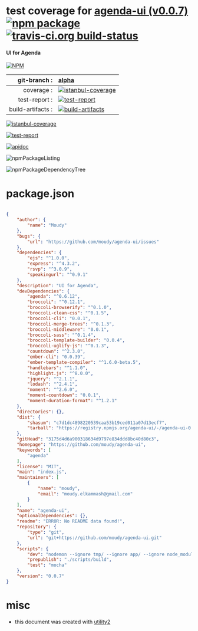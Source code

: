 # test coverage for  [agenda-ui (v0.0.7)](https://github.com/moudy/agenda-ui)  [![npm package](https://img.shields.io/npm/v/npmtest-agenda-ui.svg?style=flat-square)](https://www.npmjs.org/package/npmtest-agenda-ui) [![travis-ci.org build-status](https://api.travis-ci.org/npmtest/node-npmtest-agenda-ui.svg)](https://travis-ci.org/npmtest/node-npmtest-agenda-ui)
#### UI for Agenda

[![NPM](https://nodei.co/npm/agenda-ui.png?downloads=true)](https://www.npmjs.com/package/agenda-ui)

| git-branch : | [alpha](https://github.com/npmtest/node-npmtest-agenda-ui/tree/alpha)|
|--:|:--|
| coverage : | [![istanbul-coverage](https://npmtest.github.io/node-npmtest-agenda-ui/build/coverage.badge.svg)](https://npmtest.github.io/node-npmtest-agenda-ui/build/coverage.html/index.html)|
| test-report : | [![test-report](https://npmtest.github.io/node-npmtest-agenda-ui/build/test-report.badge.svg)](https://npmtest.github.io/node-npmtest-agenda-ui/build/test-report.html)|
| build-artifacts : | [![build-artifacts](https://npmtest.github.io/node-npmtest-agenda-ui/glyphicons_144_folder_open.png)](https://github.com/npmtest/node-npmtest-agenda-ui/tree/gh-pages/build)|

[![istanbul-coverage](https://npmtest.github.io/node-npmtest-agenda-ui/build/screenCapture.buildCustomOrg.browser.coverage.html.png)](https://npmtest.github.io/node-npmtest-agenda-ui/build/coverage.html/index.html)

[![test-report](https://npmtest.github.io/node-npmtest-agenda-ui/build/screenCapture.buildCustomOrg.browser.%252Fhome%252Ftravis%252Fbuild%252Fnpmtest%252Fnode-npmtest-agenda-ui%252Ftmp%252Fbuild%252Ftest-report.html.png)](https://npmtest.github.io/node-npmtest-agenda-ui/build/test-report.html)

[![apidoc](https://npmdoc.github.io/node-npmdoc-agenda-ui/build/screenCapture.buildApidoc.browser.%252Fhome%252Ftravis%252Fbuild%252Fnpmdoc%252Fnode-npmdoc-agenda-ui%252Ftmp%252Fbuild%252Fapidoc.html.png)](https://npmdoc.github.io/node-npmdoc-agenda-ui/build/apidoc.html)

![npmPackageListing](https://npmtest.github.io/node-npmtest-agenda-ui/build/screenCapture.npmPackageListing.svg)

![npmPackageDependencyTree](https://npmtest.github.io/node-npmtest-agenda-ui/build/screenCapture.npmPackageDependencyTree.svg)



# package.json

```json

{
    "author": {
        "name": "Moudy"
    },
    "bugs": {
        "url": "https://github.com/moudy/agenda-ui/issues"
    },
    "dependencies": {
        "ejs": "^1.0.0",
        "express": "^4.3.2",
        "rsvp": "^3.0.9",
        "speakingurl": "^0.9.1"
    },
    "description": "UI for Agenda",
    "devDependencies": {
        "agenda": "^0.6.12",
        "broccoli": "^0.12.1",
        "broccoli-browserify": "^0.1.0",
        "broccoli-clean-css": "^0.1.5",
        "broccoli-cli": "0.0.1",
        "broccoli-merge-trees": "^0.1.3",
        "broccoli-middleware": "0.0.1",
        "broccoli-sass": "^0.1.4",
        "broccoli-template-builder": "0.0.4",
        "broccoli-uglify-js": "^0.1.3",
        "countdown": "^2.3.0",
        "ember-cli": "0.0.39",
        "ember-template-compiler": "^1.6.0-beta.5",
        "handlebars": "^1.1.0",
        "highlight.js": "^8.0.0",
        "jquery": "^2.1.1",
        "lodash": "^2.4.1",
        "moment": "^2.6.0",
        "moment-countdown": "0.0.1",
        "moment-duration-format": "^1.2.1"
    },
    "directories": {},
    "dist": {
        "shasum": "c7d1dc4898220539caa53b19ced011a07d13ecf7",
        "tarball": "https://registry.npmjs.org/agenda-ui/-/agenda-ui-0.0.7.tgz"
    },
    "gitHead": "3175d4d6a900318634d9797e834ddd8bc40d80c3",
    "homepage": "https://github.com/moudy/agenda-ui",
    "keywords": [
        "agenda"
    ],
    "license": "MIT",
    "main": "index.js",
    "maintainers": [
        {
            "name": "moudy",
            "email": "moudy.elkammash@gmail.com"
        }
    ],
    "name": "agenda-ui",
    "optionalDependencies": {},
    "readme": "ERROR: No README data found!",
    "repository": {
        "type": "git",
        "url": "git+https://github.com/moudy/agenda-ui.git"
    },
    "scripts": {
        "dev": "nodemon --ignore tmp/ --ignore app/ --ignore node_modules/ dev.js",
        "prepublish": "./scripts/build",
        "test": "mocha"
    },
    "version": "0.0.7"
}
```



# misc
- this document was created with [utility2](https://github.com/kaizhu256/node-utility2)
